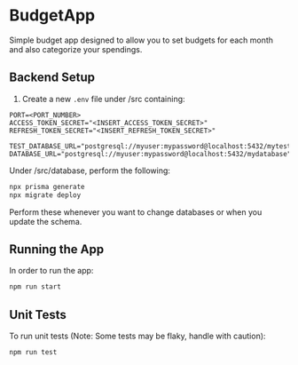 # BudgetApp

Simple budget app designed to allow you to set budgets for each month and also categorize your spendings.

## Backend Setup

1. Create a new `.env` file under /src containing:

```plaintext
PORT=<PORT_NUMBER>
ACCESS_TOKEN_SECRET="<INSERT_ACCESS_TOKEN_SECRET>"
REFRESH_TOKEN_SECRET="<INSERT_REFRESH_TOKEN_SECRET>"

TEST_DATABASE_URL="postgresql://myuser:mypassword@localhost:5432/mytestdatabase"
DATABASE_URL="postgresql://myuser:mypassword@localhost:5432/mydatabase"
```
Under /src/database, perform the following:
```bash
npx prisma generate
npx migrate deploy
```
Perform these whenever you want to change databases or when you update the schema.

## Running the App
In order to run the app:
```bash
npm run start
```

## Unit Tests
To run unit tests (Note: Some tests may be flaky, handle with caution):
```bash
npm run test
```

